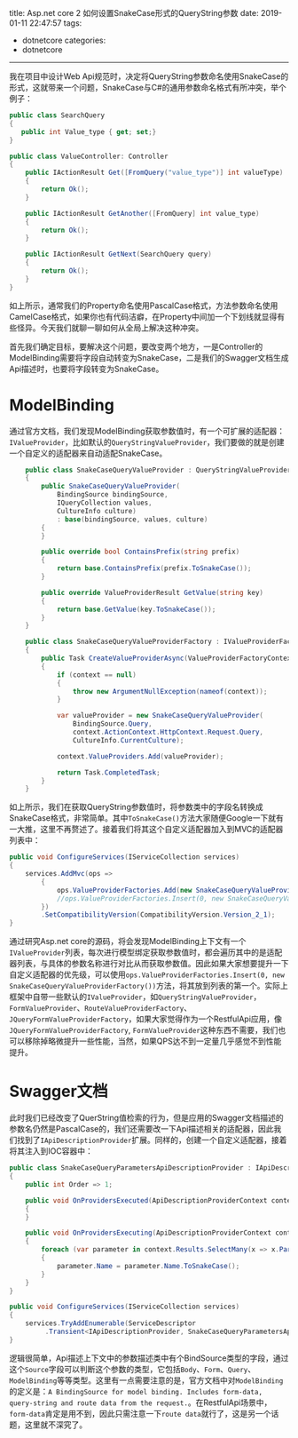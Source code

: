title: Asp.net core 2 如何设置SnakeCase形式的QueryString参数
date: 2019-01-11 22:47:57
tags:
- dotnetcore
categories:
- dotnetcore
---

我在项目中设计Web Api规范时，决定将QueryString参数命名使用SnakeCase的形式，这就带来一个问题，SnakeCase与C#的通用参数命名格式有所冲突，举个例子：

```csharp
public class SearchQuery
{
   public int Value_type { get; set;}
}

public class ValueController: Controller
{
    public IActionResult Get([FromQuery("value_type")] int valueType)
    {
        return Ok();
    }

    public IActionResult GetAnother([FromQuery] int value_type)
    {
        return Ok();
    }

    public IActionResult GetNext(SearchQuery query)
    {
        return Ok();
    }
}
```

如上所示，通常我们的Property命名使用PascalCase格式，方法参数命名使用CamelCase格式，如果你也有代码洁癖，在Property中间加一个下划线就显得有些怪异。今天我们就聊一聊如何从全局上解决这种冲突。

首先我们确定目标，要解决这个问题，要改变两个地方，一是Controller的ModelBinding需要将字段自动转变为SnakeCase，二是我们的Swagger文档生成Api描述时，也要将字段转变为SnakeCase。

# ModelBinding

通过官方文档，我们发现ModelBinding获取参数值时，有一个可扩展的适配器：`IValueProvider`，比如默认的`QueryStringValueProvider`，我们要做的就是创建一个自定义的适配器来自动适配SnakeCase。

```csharp
    public class SnakeCaseQueryValueProvider : QueryStringValueProvider
    {
        public SnakeCaseQueryValueProvider(
            BindingSource bindingSource,
            IQueryCollection values,
            CultureInfo culture)
            : base(bindingSource, values, culture)
        {
        }

        public override bool ContainsPrefix(string prefix)
        {
            return base.ContainsPrefix(prefix.ToSnakeCase());
        }

        public override ValueProviderResult GetValue(string key)
        {
            return base.GetValue(key.ToSnakeCase());
        }
    }

    public class SnakeCaseQueryValueProviderFactory : IValueProviderFactory
    {
        public Task CreateValueProviderAsync(ValueProviderFactoryContext context)
        {
            if (context == null)
            {
                throw new ArgumentNullException(nameof(context));
            }

            var valueProvider = new SnakeCaseQueryValueProvider(
                BindingSource.Query,
                context.ActionContext.HttpContext.Request.Query,
                CultureInfo.CurrentCulture);

            context.ValueProviders.Add(valueProvider);

            return Task.CompletedTask;
        }
    }
```

如上所示，我们在获取QueryString参数值时，将参数类中的字段名转换成SnakeCase格式，非常简单。其中`ToSnakeCase()`方法大家随便Google一下就有一大推，这里不再赘述了。接着我们将其这个自定义适配器加入到MVC的适配器列表中：

```csharp
public void ConfigureServices(IServiceCollection services)
{
    services.AddMvc(ops =>
        {
            ops.ValueProviderFactories.Add(new SnakeCaseQueryValueProviderFactory());
            //ops.ValueProviderFactories.Insert(0, new SnakeCaseQueryValueProviderFactory());
        })
        .SetCompatibilityVersion(CompatibilityVersion.Version_2_1);
}
```

通过研究Asp.net core的源码，将会发现ModelBinding上下文有一个`IValueProvider`列表，每次进行模型绑定获取参数值时，都会遍历其中的是适配器列表，与具体的参数名称进行对比从而获取参数值。因此如果大家想要提升一下自定义适配器的优先级，可以使用`ops.ValueProviderFactories.Insert(0, new SnakeCaseQueryValueProviderFactory())`方法，将其放到列表的第一个。实际上框架中自带一些默认的`IValueProvider`，如`QueryStringValueProvider`，`FormValueProvider`、`RouteValueProviderFactory`、`JQueryFormValueProviderFactory`，如果大家觉得作为一个RestfulApi应用，像`JQueryFormValueProviderFactory`, `FormValueProvider`这种东西不需要，我们也可以移除掉略微提升一些性能，当然，如果QPS达不到一定量几乎感觉不到性能提升。

# Swagger文档

此时我们已经改变了QuerString值检索的行为，但是应用的Swagger文档描述的参数名仍然是PascalCase的，我们还需要改一下Api描述相关的适配器，因此我们找到了`IApiDescriptionProvider`扩展。同样的，创建一个自定义适配器，接着将其注入到IOC容器中：

```csharp
public class SnakeCaseQueryParametersApiDescriptionProvider : IApiDescriptionProvider
{
    public int Order => 1;

    public void OnProvidersExecuted(ApiDescriptionProviderContext context)
    {
    }

    public void OnProvidersExecuting(ApiDescriptionProviderContext context)
    {
        foreach (var parameter in context.Results.SelectMany(x => x.ParameterDescriptions).Where(x => x.Source.Id == "Query" || x.Source.Id == "ModelBinding"))
        {
            parameter.Name = parameter.Name.ToSnakeCase();
        }
    }
}

public void ConfigureServices(IServiceCollection services)
{
    services.TryAddEnumerable(ServiceDescriptor
         .Transient<IApiDescriptionProvider, SnakeCaseQueryParametersApiDescriptionProvider>());
}
```

逻辑很简单，Api描述上下文中的参数描述类中有个BindSource类型的字段，通过这个`Source`字段可以判断这个参数的类型，它包括`Body`、`Form`、`Query`、`ModelBinding`等等类型。这里有一点需要注意的是，官方文档中对`ModelBinding`的定义是：`A BindingSource for model binding. Includes form-data, query-string and route data from the request.`。在RestfulApi场景中，`form-data`肯定是用不到，因此只需注意一下`route data`就行了，这是另一个话题，这里就不深究了。

